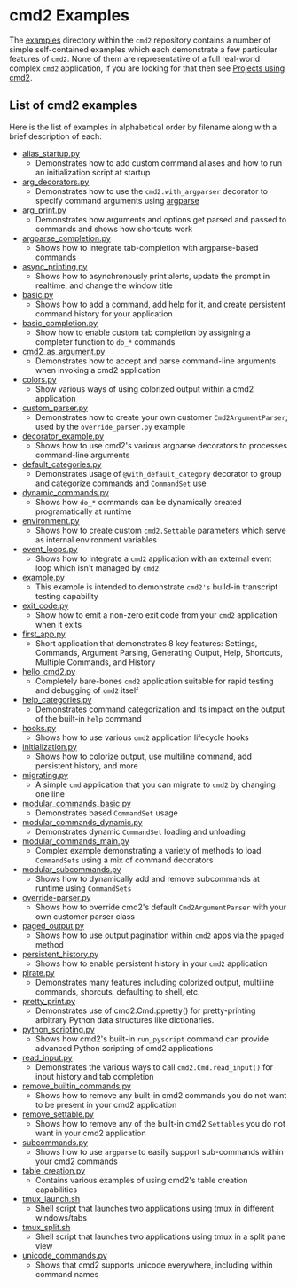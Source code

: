# cmd2 Examples

The [examples](https://github.com/python-cmd2/cmd2/tree/master/examples) directory within the `cmd2` repository contains a number of simple self-contained examples which each demonstrate a few particular features of `cmd2`. None of them are representative of a full real-world complex `cmd2` application, if you are looking for that then see [Projects using cmd2](https://github.com/python-cmd2/cmd2?tab=readme-ov-file#projects-using-cmd2).

## List of cmd2 examples

Here is the list of examples in alphabetical order by filename along with a brief description of each:

- [alias_startup.py](https://github.com/python-cmd2/cmd2/blob/master/examples/alias_startup.py)
    - Demonstrates how to add custom command aliases and how to run an initialization script at startup
- [arg_decorators.py](https://github.com/python-cmd2/cmd2/blob/master/examples/arg_decorators.py)
    - Demonstrates how to use the `cmd2.with_argparser` decorator to specify command arguments using [argparse](https://docs.python.org/3/library/argparse.html)
- [arg_print.py](https://github.com/python-cmd2/cmd2/blob/master/examples/arg_print.py)
    - Demonstrates how arguments and options get parsed and passed to commands and shows how shortcuts work
- [argparse_completion.py](https://github.com/python-cmd2/cmd2/blob/master/examples/argparse_completion.py)
    - Shows how to integrate tab-completion with argparse-based commands
- [async_printing.py](https://github.com/python-cmd2/cmd2/blob/master/examples/async_printing.py)
    - Shows how to asynchronously print alerts, update the prompt in realtime, and change the window title
- [basic.py](https://github.com/python-cmd2/cmd2/blob/master/examples/basic.py)
    - Shows how to add a command, add help for it, and create persistent command history for your application
- [basic_completion.py](https://github.com/python-cmd2/cmd2/blob/master/examples/basic_completion.py)
    - Show how to enable custom tab completion by assigning a completer function to `do_*` commands
- [cmd2_as_argument.py](https://github.com/python-cmd2/cmd2/blob/master/examples/cmd_as_argument.py)
    - Demonstrates how to accept and parse command-line arguments when invoking a cmd2 application
- [colors.py](https://github.com/python-cmd2/cmd2/blob/master/examples/colors.py)
    - Show various ways of using colorized output within a cmd2 application
- [custom_parser.py](https://github.com/python-cmd2/cmd2/blob/master/examples/custom_parser.py)
    - Demonstrates how to create your own customer `Cmd2ArgumentParser`; used by the `override_parser.py` example
- [decorator_example.py](https://github.com/python-cmd2/cmd2/blob/master/examples/decorator_example.py)
    - Shows how to use cmd2's various argparse decorators to processes command-line arguments
- [default_categories.py](https://github.com/python-cmd2/cmd2/blob/master/examples/default_categories.py)
    - Demonstrates usage of `@with_default_category` decorator to group and categorize commands and `CommandSet` use
- [dynamic_commands.py](https://github.com/python-cmd2/cmd2/blob/master/examples/dynamic_commands.py)
    - Shows how `do_*` commands can be dynamically created programatically at runtime
- [environment.py](https://github.com/python-cmd2/cmd2/blob/master/examples/environment.py)
    - Shows how to create custom `cmd2.Settable` parameters which serve as internal environment variables
- [event_loops.py](https://github.com/python-cmd2/cmd2/blob/master/examples/event_loops.py)
    - Shows how to integrate a `cmd2` application with an external event loop which isn't managed by `cmd2`
- [example.py](https://github.com/python-cmd2/cmd2/blob/master/examples/example.py)
    - This example is intended to demonstrate `cmd2's` build-in transcript testing capability
- [exit_code.py](https://github.com/python-cmd2/cmd2/blob/master/examples/exit_code.py)
    - Show how to emit a non-zero exit code from your `cmd2` application when it exits
- [first_app.py](https://github.com/python-cmd2/cmd2/blob/master/examples/first_app.py)
    - Short application that demonstrates 8 key features: Settings, Commands, Argument Parsing, Generating Output, Help, Shortcuts, Multiple Commands, and History
- [hello_cmd2.py](https://github.com/python-cmd2/cmd2/blob/master/examples/hello_cmd2.py)
    - Completely bare-bones `cmd2` application suitable for rapid testing and debugging of `cmd2` itself
- [help_categories.py](https://github.com/python-cmd2/cmd2/blob/master/examples/help_categories.py)
    - Demonstrates command categorization and its impact on the output of the built-in `help` command
- [hooks.py](https://github.com/python-cmd2/cmd2/blob/master/examples/hooks.py)
    - Shows how to use various `cmd2` application lifecycle hooks
- [initialization.py](https://github.com/python-cmd2/cmd2/blob/master/examples/initialization.py)
    - Shows how to colorize output, use multiline command, add persistent history, and more
- [migrating.py](https://github.com/python-cmd2/cmd2/blob/master/examples/migrating.py)
    - A simple `cmd` application that you can migrate to `cmd2` by changing one line
- [modular_commands_basic.py](https://github.com/python-cmd2/cmd2/blob/master/examples/modular_commands_basic.py)
    - Demonstrates based `CommandSet` usage
- [modular_commands_dynamic.py](https://github.com/python-cmd2/cmd2/blob/master/examples/modular_commands_dynamic.py)
    - Demonstrates dynamic `CommandSet` loading and unloading
- [modular_commands_main.py](https://github.com/python-cmd2/cmd2/blob/master/examples/modular_commands_main.py)
    - Complex example demonstrating a variety of methods to load `CommandSets` using a mix of command decorators
- [modular_subcommands.py](https://github.com/python-cmd2/cmd2/blob/master/examples/modular_subcommands.py)
    - Shows how to dynamically add and remove subcommands at runtime using `CommandSets`
- [override-parser.py](https://github.com/python-cmd2/cmd2/blob/master/examples/override_parser.py)
    - Shows how to override cmd2's default `Cmd2ArgumentParser` with your own customer parser class
- [paged_output.py](https://github.com/python-cmd2/cmd2/blob/master/examples/paged_output.py)
    - Shows how to use output pagination within `cmd2` apps via the `ppaged` method
- [persistent_history.py](https://github.com/python-cmd2/cmd2/blob/master/examples/persistent_history.py)
    - Shows how to enable persistent history in your `cmd2` application
- [pirate.py](https://github.com/python-cmd2/cmd2/blob/master/examples/pirate.py)
    - Demonstrates many features including colorized output, multiline commands, shorcuts, defaulting to shell, etc.
- [pretty_print.py](https://github.com/python-cmd2/cmd2/blob/master/examples/pretty_print.py)
    - Demonstrates use of cmd2.Cmd.ppretty() for pretty-printing arbitrary Python data structures like dictionaries.
- [python_scripting.py](https://github.com/python-cmd2/cmd2/blob/master/examples/python_scripting.py)
    - Shows how cmd2's built-in `run_pyscript` command can provide advanced Python scripting of cmd2 applications
- [read_input.py](https://github.com/python-cmd2/cmd2/blob/master/examples/read_input.py)
    - Demonstrates the various ways to call `cmd2.Cmd.read_input()` for input history and tab completion
- [remove_builtin_commands.py](https://github.com/python-cmd2/cmd2/blob/master/examples/remove_builtin_commands.py)
    - Shows how to remove any built-in cmd2 commands you do not want to be present in your cmd2 application
- [remove_settable.py](https://github.com/python-cmd2/cmd2/blob/master/examples/remove_settable.py)
    - Shows how to remove any of the built-in cmd2 `Settables` you do not want in your cmd2 application
- [subcommands.py](https://github.com/python-cmd2/cmd2/blob/master/examples/subcommands.py)
    - Shows how to use `argparse` to easily support sub-commands within your cmd2 commands
- [table_creation.py](https://github.com/python-cmd2/cmd2/blob/master/examples/table_creation.py)
    - Contains various examples of using cmd2's table creation capabilities
- [tmux_launch.sh](https://github.com/python-cmd2/cmd2/blob/master/examples/tmux_launch.sh)
    - Shell script that launches two applications using tmux in different windows/tabs
- [tmux_split.sh](https://github.com/python-cmd2/cmd2/blob/master/examples/tmux_split.sh)
    - Shell script that launches two applications using tmux in a split pane view
- [unicode_commands.py](https://github.com/python-cmd2/cmd2/blob/master/examples/unicode_commands.py)
    - Shows that cmd2 supports unicode everywhere, including within command names
